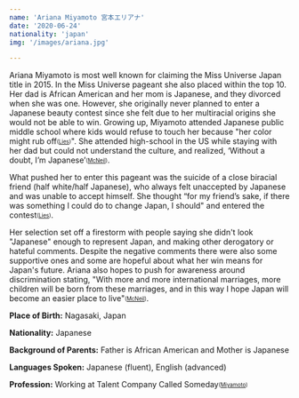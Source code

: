 ```yaml
---
name: 'Ariana Miyamoto 宮本エリアナ'
date: '2020-06-24'
nationality: 'japan'
img: '/images/ariana.jpg'

---
```


Ariana Miyamoto is most well known for claiming the Miss Universe Japan title in 2015. In the Miss Universe pageant she also placed within the top 10. Her dad is African American and her mom is Japanese, and they divorced when she was one. However, she originally never planned to enter a Japanese beauty contest since she felt due to her multiracial origins she would not be able to win. Growing up, Miyamoto attended Japanese public middle school where kids would refuse to touch her because "her color might rub off<sub><sup>([Lies](https://surp2020.racheljn.vercel.app/sources))</sup></sub>". She attended high-school in the US while staying with her dad but could not understand the culture, and realized, ‘Without a doubt, I’m Japanese’<sub><sup>([McNeil](https://surp2020.racheljn.vercel.app/sources))</sup></sub>.

What pushed her to enter this pageant was the suicide of a close biracial friend (half white/half Japanese), who always felt unaccepted by Japanese and was unable to accept himself. She thought “for my friend’s sake, if there was something I could do to change Japan, I should" and entered the contest<sub><sup>([Lies](https://surp2020.racheljn.vercel.app/sources))</sup></sub>.

Her selection set off a firestorm with people saying she didn't look "Japanese" enough to represent Japan, and making other derogatory or hateful comments. Despite the negative comments there were also some supportive ones and some are hopeful about what her win means for Japan's future. Ariana also hopes to push for awareness around discrimination stating, "With more and more international marriages, more children will be born from these marriages, and in this way I hope Japan will become an easier place to live"<sub><sup>([McNeil](https://surp2020.racheljn.vercel.app/sources))</sup></sub>.

**Place of Birth:** Nagasaki, Japan

**Nationality:** Japanese

**Background of Parents:** Father is African American and Mother is Japanese

**Languages Spoken:** Japanese (fluent), English (advanced)

**Profession:** Working at Talent Company Called Someday<sub><sup>([Miyamoto](https://surp2020.racheljn.vercel.app/sources))</sup></sub>
